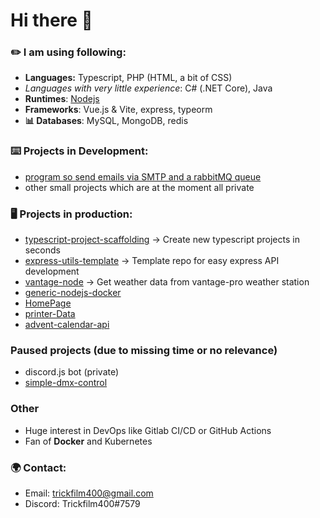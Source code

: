 # Hi there 👋

### ✏️ I am using following:
- **Languages:** Typescript, PHP (HTML, a bit of CSS)
- _Languages with very little experience_: C# (.NET Core), Java
- **Runtimes**: [Nodejs](https://nodejs.org/en/)
- **Frameworks**: Vue.js & Vite, express, typeorm
- **📊 Databases**: MySQL, MongoDB, redis

### ⌨️ Projects in Development:
- [program so send emails via SMTP and a rabbitMQ queue](https://github.com/node-mail-broadcast)
- other small projects which are at the moment all private

### 🖥️ Projects in production:
- [typescript-project-scaffolding](https://github.com/Trickfilm400/typescript-project-scaffolding) -> Create new typescript projects in seconds
- [express-utils-template](https://github.com/Trickfilm400/express-utils-template) -> Template repo for easy express API development
- [vantage-node](https://github.com/trickfilm400/vantage-node) -> Get weather data from vantage-pro weather station
- [generic-nodejs-docker](https://github.com/trickfilm400/generic-nodejs-docker)
- [HomePage](https://github.com/trickfilm400/homepage)
- [printer-Data](https://github.com/Trickfilm400/printer-data)
- [advent-calendar-api](https://github.com/Trickfilm400/advent-calendar-api)

### Paused projects (due to missing time or no relevance)
- discord.js bot (private)
- [simple-dmx-control](https://github.com/Trickfilm400/simple-dmx-control)

### Other
- Huge interest in DevOps like Gitlab CI/CD or GitHub Actions
- Fan of **Docker** and Kubernetes

### 🌍 Contact:
- Email: trickfilm400@gmail.com
- Discord: Trickfilm400#7579
